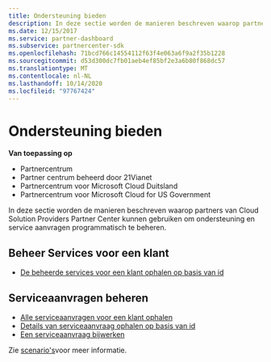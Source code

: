 ```yaml
---
title: Ondersteuning bieden
description: In deze sectie worden de manieren beschreven waarop partners van Cloud solution providers het partner centrum kunnen gebruiken om ondersteuning en service aanvragen programmatisch te beheren.
ms.date: 12/15/2017
ms.service: partner-dashboard
ms.subservice: partnercenter-sdk
ms.openlocfilehash: 71bcd766c14554112f63f4e063a6f9a2f35b1228
ms.sourcegitcommit: d53d300dc7fb01aeb4ef85bf2e3a6b80f868dc57
ms.translationtype: MT
ms.contentlocale: nl-NL
ms.lasthandoff: 10/14/2020
ms.locfileid: "97767424"
---
```

# <a name="provide-support"></a>Ondersteuning bieden

**Van toepassing op**

- Partnercentrum
- Partner centrum beheerd door 21Vianet
- Partnercentrum voor Microsoft Cloud Duitsland
- Partnercentrum voor Microsoft Cloud for US Government

In deze sectie worden de manieren beschreven waarop partners van Cloud Solution Providers Partner Center kunnen gebruiken om ondersteuning en service aanvragen programmatisch te beheren.

## <a name="admin-services-for-a-customer"></a>Beheer Services voor een klant

- [De beheerde services voor een klant ophalen op basis van id](get-the-managed-services-for-a-customer-by-id.md)

## <a name="manage-service-requests"></a>Serviceaanvragen beheren

- [Alle serviceaanvragen voor een klant ophalen](get-all-service-requests-for-a-customer.md)
- [Details van serviceaanvraag ophalen op basis van id](get-service-request-details-by-id.md)
- [Een serviceaanvraag bijwerken](update-a-service-request.md)

Zie [scenario's](scenarios.md)voor meer informatie.
